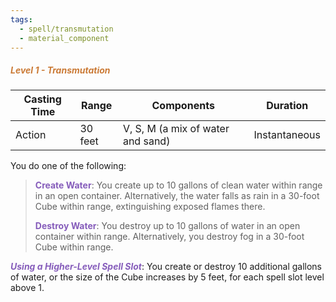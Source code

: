 ```yaml
---
tags:
  - spell/transmutation
  - material_component
---
```

##### *<span style="color:rgb(203, 123, 55)">Level 1 - Transmutation</span>*

|Casting Time|Range|Components|Duration|
|---|---|---|---|
|Action|30 feet|V, S, M (a mix of water and sand)|Instantaneous|


You do one of the following: 

> **<span style="color:rgb(134, 93, 187)">Create Water</span>**: You create up to 10 gallons of clean water within range in an open container. Alternatively, the water falls as rain in a 30-foot Cube within range, extinguishing exposed flames there.
> 
> **<span style="color:rgb(134, 93, 187)">Destroy Water</span>**: You destroy up to 10 gallons of water in an open container within range. Alternatively, you destroy fog in a 30-foot Cube within range.

***<span style="color:rgb(134, 93, 187)">Using a Higher-Level Spell Slot</span>***: You create or destroy 10 additional gallons of water, or the size of the Cube increases by 5 feet, for each spell slot level above 1.